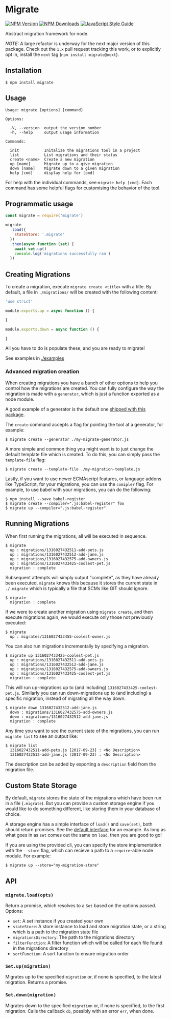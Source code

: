 # Migrate

[![NPM Version](https://img.shields.io/npm/v/migrate.svg)](https://npmjs.org/package/migrate)
[![NPM Downloads](https://img.shields.io/npm/dm/migrate.svg)](https://npmjs.org/package/migrate)
[![JavaScript Style Guide](https://img.shields.io/badge/code_style-standard-brightgreen.svg)](https://standardjs.com)

Abstract migration framework for node.

*NOTE:* A large refactor is underway for the next major version of this package.  Check out the `1.x` pull request tracking this work, or to explicitly opt in, install the `next` tag (`npm install migrate@next`).

## Installation

    $ npm install migrate

## Usage

```
Usage: migrate [options] [command]

Options:

  -V, --version  output the version number
  -h, --help     output usage information

Commands:

  init           Initalize the migrations tool in a project
  list           List migrations and their status
  create <name>  Create a new migration
  up [name]      Migrate up to a give migration
  down [name]    Migrate down to a given migration
  help [cmd]     display help for [cmd]
```

For help with the individual commands, see `migrate help [cmd]`.  Each command has some helpful flags
for customising the behavior of the tool.

## Programmatic usage

```javascript
const migrate = require('migrate')

migrate
  .load({
    stateStore: '.migrate'
  })
  .then(async function (set) {
    await set.up()
    console.log('migrations successfully ran')
  })
```

## Creating Migrations

To create a migration, execute `migrate create <title>` with a title. By default, a file in `./migrations/` will be created with the following content:

```javascript
'use strict'

module.exports.up = async function () {

}

module.exports.down = async function () {

}
```

All you have to do is populate these, and you are ready to migrate!

See examples in [./examples](./examples)

### Advanced migration creation

When creating migrations you have a bunch of other options to help you control how the migrations are created. You can fully configure the way the migration is made with a `generator`, which is just a function exported as a node module. 

A good example of a generator is the  default one [shipped with this package](./lib/template-generator.js).

The `create` command accepts a flag for pointing the tool at a generator, for example:

```
$ migrate create --generator ./my-migrate-generator.js
```

A more simple and common thing you might want is to just change the default template file which is created.  To do this, you
can simply pass the `template-file` flag:

```
$ migrate create --template-file ./my-migration-template.js
```

Lastly, if you want to use newer ECMAscript features, or language addons like TypeScript, for your migrations, you can use the `comipler` flag.  For example, to use babel with your migrations, you can do the following:

```
$ npm install --save babel-register
$ migrate create --compiler=".js:babel-register" foo
$ migrate up --compiler=".js:babel-register"
```

## Running Migrations

When first running the migrations, all will be executed in sequence.

```
$ migrate
  up : migrations/1316027432511-add-pets.js
  up : migrations/1316027432512-add-jane.js
  up : migrations/1316027432575-add-owners.js
  up : migrations/1316027433425-coolest-pet.js
  migration : complete
```

Subsequent attempts will simply output "complete", as they have already been executed. `migrate` knows this because it stores the current state in 
`./.migrate` which is typically a file that SCMs like GIT should ignore.

```
$ migrate
  migration : complete
```

If we were to create another migration using `migrate create`, and then execute migrations again, we would execute only those not previously executed:

```
$ migrate
  up : migrates/1316027433455-coolest-owner.js
```

You can also run migrations incrementally by specifying a migration.

```
$ migrate up 1316027433425-coolest-pet.js
  up : migrations/1316027432511-add-pets.js
  up : migrations/1316027432512-add-jane.js
  up : migrations/1316027432575-add-owners.js
  up : migrations/1316027433425-coolest-pet.js
  migration : complete
```

This will run up-migrations up to (and including) `1316027433425-coolest-pet.js`. Similarly you can run down-migrations up to (and including) a specific migration, instead of migrating all the way down.

```
$ migrate down 1316027432512-add-jane.js
  down : migrations/1316027432575-add-owners.js
  down : migrations/1316027432512-add-jane.js
  migration : complete
```

Any time you want to see the current state of the migrations, you can run `migrate list` to see an output like:

```
$ migrate list
  1316027432511-add-pets.js [2017-09-23] : <No Description>
  1316027432512-add-jane.js [2017-09-23] : <No Description>
```

The description can be added by exporting a `description` field from the migration file.

## Custom State Storage

By default, `migrate` stores the state of the migrations which have been run in a file (`.migrate`).  But you can provide a custom storage engine if you would like to do something different, like storing them in your database of choice.

A storage engine has a simple interface of `load()` and `save(set)`, both should return promises. See the [default interface](./lib/set.js) for an example. As long as what goes in as `set` comes out the same on `load`, then you are good to go!

If you are using the provided cli, you can specify the store implementation with the `--store` flag, which can recieve a path to a `require`-able node module. For example:

```
$ migrate up --store="my-migration-store"
```

## API

### `migrate.load(opts)`

Return a promise, which resolves to a `Set` based on the options passed.  Options:

- `set`: A set instance if you created your own
- `stateStore`: A store instance to load and store migration state, or a string which is a path to the migration state file
- `migrationsDirectory`: The path to the migrations directory
- `filterFunction`: A filter function which will be called for each file found in the migrations directory
- `sortFunction`: A sort function to ensure migration order

### `Set.up(migration)`

Migrates up to the specified `migration` or, if none is specified, to the latest
migration. Returns a promise.

### `Set.down(migration)`

Migrates down to the specified `migration` or, if none is specified, to the
first migration. Calls the callback `cb`, possibly with an error `err`, when
done.
